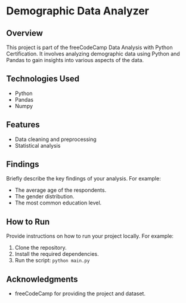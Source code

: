 # Demographic Data Analyzer

## Overview
This project is part of the freeCodeCamp Data Analysis with Python Certification. It involves analyzing demographic data using Python and Pandas to gain insights into various aspects of the data.

## Technologies Used
- Python
- Pandas
- Numpy

## Features
- Data cleaning and preprocessing
- Statistical analysis

## Findings
Briefly describe the key findings of your analysis. For example:
- The average age of the respondents.
- The gender distribution.
- The most common education level.

## How to Run
Provide instructions on how to run your project locally. For example:
1. Clone the repository.
2. Install the required dependencies.
3. Run the script: `python main.py`

## Acknowledgments
- freeCodeCamp for providing the project and dataset.
